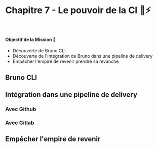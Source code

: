 # Chapitre 7 - Le pouvoir de la CI 🤖⚡️
&nbsp;

#### Objectif de la Mission 🎯
- Découverte de Bruno CLI
- Découverte de l'intégration de Bruno dans une pipeline de delivery
- Empêcher l'empire de revenir prendre sa revanche

## Bruno CLI

## Intégration dans une pipeline de delivery

### Avec Github

### Avec Gitlab

## Empêcher l'empire de revenir